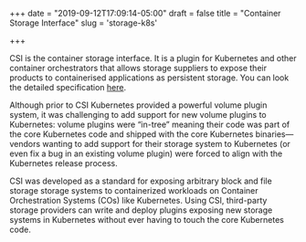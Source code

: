 +++
date = "2019-09-12T17:09:14-05:00"
draft = false
title = "Container Storage Interface"
slug = 'storage-k8s'

+++

CSI is the container storage interface. It is a plugin for Kubernetes and other container orchestrators that allows storage suppliers to expose their products to containerised applications as persistent storage. You can look the detailed specification [here](https://github.com/container-storage-interface/spec). 

Although prior to CSI Kubernetes provided a powerful volume plugin system, it was challenging to add support for new volume plugins to Kubernetes: volume plugins were “in-tree” meaning their code was part of the core Kubernetes code and shipped with the core Kubernetes binaries—vendors wanting to add support for their storage system to Kubernetes (or even fix a bug in an existing volume plugin) were forced to align with the Kubernetes release process.

CSI was developed as a standard for exposing arbitrary block and file storage storage systems to containerized workloads on Container Orchestration Systems (COs) like Kubernetes. Using CSI, third-party storage providers can write and deploy plugins exposing new storage systems in Kubernetes without ever having to touch the core Kubernetes code.
